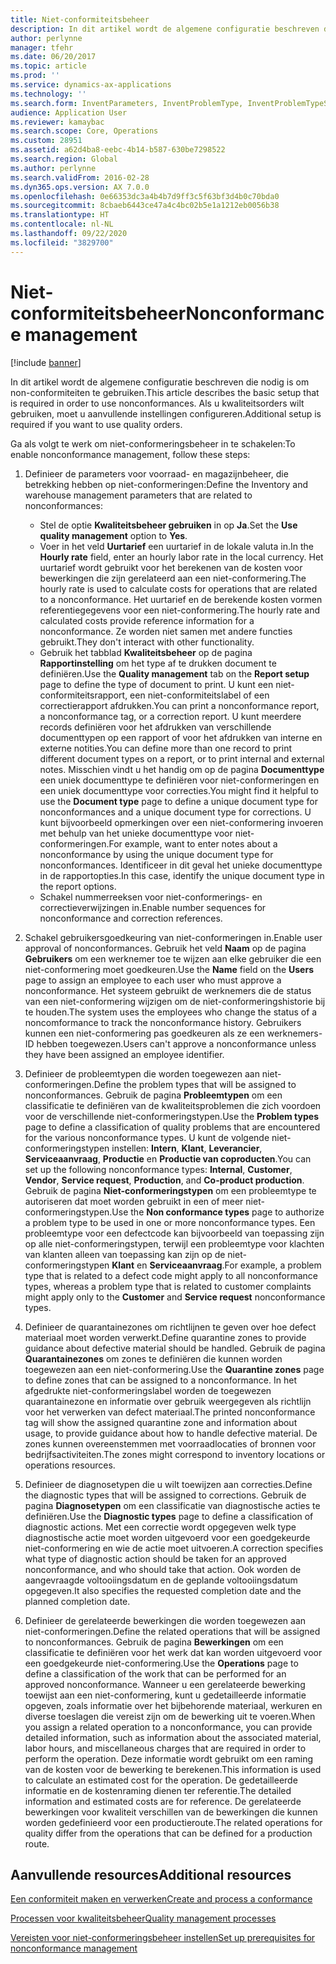 ```yaml
---
title: Niet-conformiteitsbeheer
description: In dit artikel wordt de algemene configuratie beschreven die nodig is om non-conformiteiten te gebruiken. Als u kwaliteitsorders wilt gebruiken, moet u aanvullende instellingen configureren.
author: perlynne
manager: tfehr
ms.date: 06/20/2017
ms.topic: article
ms.prod: ''
ms.service: dynamics-ax-applications
ms.technology: ''
ms.search.form: InventParameters, InventProblemType, InventProblemTypeSetup, InventQuarantineZone, InventTestDiagnosticType, InventTestReportSetup, SysUserManagement, InventTestRelatedOperations
audience: Application User
ms.reviewer: kamaybac
ms.search.scope: Core, Operations
ms.custom: 28951
ms.assetid: a62d4ba8-eebc-4b14-b587-630be7298522
ms.search.region: Global
ms.author: perlynne
ms.search.validFrom: 2016-02-28
ms.dyn365.ops.version: AX 7.0.0
ms.openlocfilehash: 0e66353dc3a4b4b7d9ff3c5f63bf3d4b0c70bda0
ms.sourcegitcommit: 8cbaeb6443ce47a4c4bc02b5e1a1212eb0056b38
ms.translationtype: HT
ms.contentlocale: nl-NL
ms.lasthandoff: 09/22/2020
ms.locfileid: "3829700"
---
```

# <a name="nonconformance-management"></a><span data-ttu-id="86046-104">Niet-conformiteitsbeheer</span><span class="sxs-lookup"><span data-stu-id="86046-104">Nonconformance management</span></span>

[!include [banner](../includes/banner.md)]

<span data-ttu-id="86046-105">In dit artikel wordt de algemene configuratie beschreven die nodig is om non-conformiteiten te gebruiken.</span><span class="sxs-lookup"><span data-stu-id="86046-105">This article describes the basic setup that is required in order to use nonconformances.</span></span> <span data-ttu-id="86046-106">Als u kwaliteitsorders wilt gebruiken, moet u aanvullende instellingen configureren.</span><span class="sxs-lookup"><span data-stu-id="86046-106">Additional setup is required if you want to use quality orders.</span></span>

<span data-ttu-id="86046-107">Ga als volgt te werk om niet-conformeringsbeheer in te schakelen:</span><span class="sxs-lookup"><span data-stu-id="86046-107">To enable nonconformance management, follow these steps:</span></span>

1.  <span data-ttu-id="86046-108">Definieer de parameters voor voorraad- en magazijnbeheer, die betrekking hebben op niet-conformeringen:</span><span class="sxs-lookup"><span data-stu-id="86046-108">Define the Inventory and warehouse management parameters that are related to nonconformances:</span></span>
    -   <span data-ttu-id="86046-109">Stel de optie **Kwaliteitsbeheer gebruiken** in op **Ja**.</span><span class="sxs-lookup"><span data-stu-id="86046-109">Set the **Use quality management** option to **Yes**.</span></span>
    -   <span data-ttu-id="86046-110">Voer in het veld **Uurtarief** een uurtarief in de lokale valuta in.</span><span class="sxs-lookup"><span data-stu-id="86046-110">In the **Hourly rate** field, enter an hourly labor rate in the local currency.</span></span> <span data-ttu-id="86046-111">Het uurtarief wordt gebruikt voor het berekenen van de kosten voor bewerkingen die zijn gerelateerd aan een niet-conformering.</span><span class="sxs-lookup"><span data-stu-id="86046-111">The hourly rate is used to calculate costs for operations that are related to a nonconformance.</span></span> <span data-ttu-id="86046-112">Het uurtarief en de berekende kosten vormen referentiegegevens voor een niet-conformering.</span><span class="sxs-lookup"><span data-stu-id="86046-112">The hourly rate and calculated costs provide reference information for a nonconformance.</span></span> <span data-ttu-id="86046-113">Ze worden niet samen met andere functies gebruikt.</span><span class="sxs-lookup"><span data-stu-id="86046-113">They don't interact with other functionality.</span></span>
    -   <span data-ttu-id="86046-114">Gebruik het tabblad **Kwaliteitsbeheer** op de pagina **Rapportinstelling** om het type af te drukken document te definiëren.</span><span class="sxs-lookup"><span data-stu-id="86046-114">Use the **Quality management** tab on the **Report setup** page to define the type of document to print.</span></span> <span data-ttu-id="86046-115">U kunt een niet-conformiteitsrapport, een niet-conformiteitslabel of een correctierapport afdrukken.</span><span class="sxs-lookup"><span data-stu-id="86046-115">You can print a nonconformance report, a nonconformance tag, or a correction report.</span></span> <span data-ttu-id="86046-116">U kunt meerdere records definiëren voor het afdrukken van verschillende documenttypen op een rapport of voor het afdrukken van interne en externe notities.</span><span class="sxs-lookup"><span data-stu-id="86046-116">You can define more than one record to print different document types on a report, or to print internal and external notes.</span></span> <span data-ttu-id="86046-117">Misschien vindt u het handig om op de pagina **Documenttype** een uniek documenttype te definiëren voor niet-conformeringen en een uniek documenttype voor correcties.</span><span class="sxs-lookup"><span data-stu-id="86046-117">You might find it helpful to use the **Document type** page to define a unique document type for nonconformances and a unique document type for corrections.</span></span> <span data-ttu-id="86046-118">U kunt bijvoorbeeld opmerkingen over een niet-conformering invoeren met behulp van het unieke documenttype voor niet-conformeringen.</span><span class="sxs-lookup"><span data-stu-id="86046-118">For example, want to enter notes about a nonconformance by using the unique document type for nonconformances.</span></span> <span data-ttu-id="86046-119">Identificeer in dit geval het unieke documenttype in de rapportopties.</span><span class="sxs-lookup"><span data-stu-id="86046-119">In this case, identify the unique document type in the report options.</span></span>
    -   <span data-ttu-id="86046-120">Schakel nummerreeksen voor niet-conformerings- en correctieverwijzingen in.</span><span class="sxs-lookup"><span data-stu-id="86046-120">Enable number sequences for nonconformance and correction references.</span></span>

2.  <span data-ttu-id="86046-121">Schakel gebruikersgoedkeuring van niet-conformeringen in.</span><span class="sxs-lookup"><span data-stu-id="86046-121">Enable user approval of nonconformances.</span></span> <span data-ttu-id="86046-122">Gebruik het veld **Naam** op de pagina **Gebruikers** om een werknemer toe te wijzen aan elke gebruiker die een niet-conformering moet goedkeuren.</span><span class="sxs-lookup"><span data-stu-id="86046-122">Use the **Name** field on the **Users** page to assign an employee to each user who must approve a nonconformance.</span></span> <span data-ttu-id="86046-123">Het systeem gebruikt de werknemers die de status van een niet-conformering wijzigen om de niet-conformeringshistorie bij te houden.</span><span class="sxs-lookup"><span data-stu-id="86046-123">The system uses the employees who change the status of a noncomformance to track the nonconformance history.</span></span> <span data-ttu-id="86046-124">Gebruikers kunnen een niet-conformering pas goedkeuren als ze een werknemers-ID hebben toegewezen.</span><span class="sxs-lookup"><span data-stu-id="86046-124">Users can't approve a nonconformance unless they have been assigned an employee identifier.</span></span>
3.  <span data-ttu-id="86046-125">Definieer de probleemtypen die worden toegewezen aan niet-conformeringen.</span><span class="sxs-lookup"><span data-stu-id="86046-125">Define the problem types that will be assigned to nonconformances.</span></span> <span data-ttu-id="86046-126">Gebruik de pagina **Probleemtypen** om een classificatie te definiëren van de kwaliteitsproblemen die zich voordoen voor de verschillende niet-conformeringstypen.</span><span class="sxs-lookup"><span data-stu-id="86046-126">Use the **Problem types** page to define a classification of quality problems that are encountered for the various nonconformance types.</span></span> <span data-ttu-id="86046-127">U kunt de volgende niet-conformeringstypen instellen: **Intern**, **Klant**, **Leverancier**, **Serviceaanvraag**, **Productie** en **Productie van coproducten**.</span><span class="sxs-lookup"><span data-stu-id="86046-127">You can set up the following nonconformance types: **Internal**, **Customer**, **Vendor**, **Service request**, **Production**, and **Co-product production**.</span></span> <span data-ttu-id="86046-128">Gebruik de pagina **Niet-conformeringstypen** om een probleemtype te autoriseren dat moet worden gebruikt in een of meer niet-conformeringstypen.</span><span class="sxs-lookup"><span data-stu-id="86046-128">Use the **Non conformance types** page to authorize a problem type to be used in one or more nonconformance types.</span></span> <span data-ttu-id="86046-129">Een probleemtype voor een defectcode kan bijvoorbeeld van toepassing zijn op alle niet-conformeringstypen, terwijl een probleemtype voor klachten van klanten alleen van toepassing kan zijn op de niet-conformeringstypen **Klant** en **Serviceaanvraag**.</span><span class="sxs-lookup"><span data-stu-id="86046-129">For example, a problem type that is related to a defect code might apply to all nonconformance types, whereas a problem type that is related to customer complaints might apply only to the **Customer** and **Service request** nonconformance types.</span></span>
4.  <span data-ttu-id="86046-130">Definieer de quarantainezones om richtlijnen te geven over hoe defect materiaal moet worden verwerkt.</span><span class="sxs-lookup"><span data-stu-id="86046-130">Define quarantine zones to provide guidance about defective material should be handled.</span></span> <span data-ttu-id="86046-131">Gebruik de pagina **Quarantainezones** om zones te definiëren die kunnen worden toegewezen aan een niet-conformering.</span><span class="sxs-lookup"><span data-stu-id="86046-131">Use the **Quarantine zones** page to define zones that can be assigned to a nonconformance.</span></span> <span data-ttu-id="86046-132">In het afgedrukte niet-conformeringslabel worden de toegewezen quarantainezone en informatie over gebruik weergegeven als richtlijn voor het verwerken van defect materiaal.</span><span class="sxs-lookup"><span data-stu-id="86046-132">The printed nonconformance tag will show the assigned quarantine zone and information about usage, to provide guidance about how to handle defective material.</span></span> <span data-ttu-id="86046-133">De zones kunnen overeenstemmen met voorraadlocaties of bronnen voor bedrijfsactiviteiten.</span><span class="sxs-lookup"><span data-stu-id="86046-133">The zones might correspond to inventory locations or operations resources.</span></span>
5.  <span data-ttu-id="86046-134">Definieer de diagnosetypen die u wilt toewijzen aan correcties.</span><span class="sxs-lookup"><span data-stu-id="86046-134">Define the diagnostic types that will be assigned to corrections.</span></span> <span data-ttu-id="86046-135">Gebruik de pagina **Diagnosetypen** om een classificatie van diagnostische acties te definiëren.</span><span class="sxs-lookup"><span data-stu-id="86046-135">Use the **Diagnostic types** page to define a classification of diagnostic actions.</span></span> <span data-ttu-id="86046-136">Met een correctie wordt opgegeven welk type diagnostische actie moet worden uitgevoerd voor een goedgekeurde niet-conformering en wie de actie moet uitvoeren.</span><span class="sxs-lookup"><span data-stu-id="86046-136">A correction specifies what type of diagnostic action should be taken for an approved nonconformance, and who should take that action.</span></span> <span data-ttu-id="86046-137">Ook worden de aangevraagde voltooiingsdatum en de geplande voltooiingsdatum opgegeven.</span><span class="sxs-lookup"><span data-stu-id="86046-137">It also specifies the requested completion date and the planned completion date.</span></span>
6.  <span data-ttu-id="86046-138">Definieer de gerelateerde bewerkingen die worden toegewezen aan niet-conformeringen.</span><span class="sxs-lookup"><span data-stu-id="86046-138">Define the related operations that will be assigned to nonconformances.</span></span> <span data-ttu-id="86046-139">Gebruik de pagina **Bewerkingen** om een classificatie te definiëren voor het werk dat kan worden uitgevoerd voor een goedgekeurde niet-conformering.</span><span class="sxs-lookup"><span data-stu-id="86046-139">Use the **Operations** page to define a classification of the work that can be performed for an approved nonconformance.</span></span> <span data-ttu-id="86046-140">Wanneer u een gerelateerde bewerking toewijst aan een niet-conformering, kunt u gedetailleerde informatie opgeven, zoals informatie over het bijbehorende materiaal, werkuren en diverse toeslagen die vereist zijn om de bewerking uit te voeren.</span><span class="sxs-lookup"><span data-stu-id="86046-140">When you assign a related operation to a nonconformance, you can provide detailed information, such as information about the associated material, labor hours, and miscellaneous charges that are required in order to perform the operation.</span></span> <span data-ttu-id="86046-141">Deze informatie wordt gebruikt om een raming van de kosten voor de bewerking te berekenen.</span><span class="sxs-lookup"><span data-stu-id="86046-141">This information is used to calculate an estimated cost for the operation.</span></span> <span data-ttu-id="86046-142">De gedetailleerde informatie en de kostenraming dienen ter referentie.</span><span class="sxs-lookup"><span data-stu-id="86046-142">The detailed information and estimated costs are for reference.</span></span> <span data-ttu-id="86046-143">De gerelateerde bewerkingen voor kwaliteit verschillen van de bewerkingen die kunnen worden gedefinieerd voor een productieroute.</span><span class="sxs-lookup"><span data-stu-id="86046-143">The related operations for quality differ from the operations that can be defined for a production route.</span></span>


<a name="additional-resources"></a><span data-ttu-id="86046-144">Aanvullende resources</span><span class="sxs-lookup"><span data-stu-id="86046-144">Additional resources</span></span>
--------

[<span data-ttu-id="86046-145">Een conformiteit maken en verwerken</span><span class="sxs-lookup"><span data-stu-id="86046-145">Create and process a conformance</span></span>](tasks/create-process-non-conformance.md)

[<span data-ttu-id="86046-146">Processen voor kwaliteitsbeheer</span><span class="sxs-lookup"><span data-stu-id="86046-146">Quality management processes</span></span>](quality-management-processes.md)

[<span data-ttu-id="86046-147">Vereisten voor niet-conformeringsbeheer instellen</span><span class="sxs-lookup"><span data-stu-id="86046-147">Set up prerequisites for nonconformance management</span></span>](tasks/set-up-prerequisites-nonconformance-management.md)

